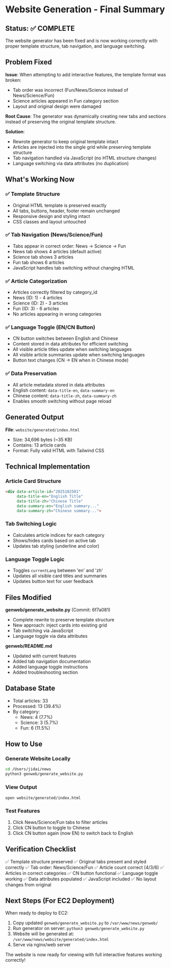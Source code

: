 # Website Generation - Final Summary

## Status: ✅ COMPLETE

The website generator has been fixed and is now working correctly with proper template structure, tab navigation, and language switching.

## Problem Fixed

**Issue**: When attempting to add interactive features, the template format was broken:
- Tab order was incorrect (Fun/News/Science instead of News/Science/Fun)
- Science articles appeared in Fun category section
- Layout and original design were damaged

**Root Cause**: The generator was dynamically creating new tabs and sections instead of preserving the original template structure.

**Solution**: 
- Rewrote generator to keep original template intact
- Articles are injected into the single grid while preserving template structure
- Tab navigation handled via JavaScript (no HTML structure changes)
- Language switching via data attributes (no duplication)

## What's Working Now

### ✅ Template Structure
- Original HTML template is preserved exactly
- All tabs, buttons, header, footer remain unchanged
- Responsive design and styling intact
- CSS classes and layout untouched

### ✅ Tab Navigation (News/Science/Fun)
- Tabs appear in correct order: News → Science → Fun
- News tab shows 4 articles (default active)
- Science tab shows 3 articles
- Fun tab shows 6 articles
- JavaScript handles tab switching without changing HTML

### ✅ Article Categorization
- Articles correctly filtered by category_id
- News (ID: 1) - 4 articles
- Science (ID: 2) - 3 articles  
- Fun (ID: 3) - 6 articles
- No articles appearing in wrong categories

### ✅ Language Toggle (EN/CN Button)
- CN button switches between English and Chinese
- Content stored in data attributes for efficient switching
- All visible article titles update when switching languages
- All visible article summaries update when switching languages
- Button text changes (CN → EN when in Chinese mode)

### ✅ Data Preservation
- All article metadata stored in data attributes
- English content: `data-title-en`, `data-summary-en`
- Chinese content: `data-title-zh`, `data-summary-zh`
- Enables smooth switching without page reload

## Generated Output

**File**: `website/generated/index.html`
- Size: 34,696 bytes (~35 KB)
- Contains: 13 article cards
- Format: Fully valid HTML with Tailwind CSS

## Technical Implementation

### Article Card Structure
```html
<div data-article-id="2025102501" 
     data-title-en="English Title"
     data-title-zh="Chinese Title"
     data-summary-en="English summary..."
     data-summary-zh="Chinese summary...">
```

### Tab Switching Logic
- Calculates article indices for each category
- Shows/hides cards based on active tab
- Updates tab styling (underline and color)

### Language Toggle Logic
- Toggles `currentLang` between 'en' and 'zh'
- Updates all visible card titles and summaries
- Updates button text for user feedback

## Files Modified

**genweb/generate_website.py** (Commit: 6f7a081)
- Complete rewrite to preserve template structure
- New approach: inject cards into existing grid
- Tab switching via JavaScript
- Language toggle via data attributes

**genweb/README.md**
- Updated with current features
- Added tab navigation documentation
- Added language toggle instructions
- Added troubleshooting section

## Database State

- Total articles: 33
- Processed: 13 (39.4%)
- By category:
  - News: 4 (7.7%)
  - Science: 3 (5.7%)
  - Fun: 6 (11.5%)

## How to Use

### Generate Website Locally
```bash
cd /Users/jidai/news
python3 genweb/generate_website.py
```

### View Output
```bash
open website/generated/index.html
```

### Test Features
1. Click News/Science/Fun tabs to filter articles
2. Click CN button to toggle to Chinese
3. Click CN button again (now EN) to switch back to English

## Verification Checklist

✅ Template structure preserved
✅ Original tabs present and styled correctly
✅ Tab order: News/Science/Fun
✅ Article count correct (4/3/6)
✅ Articles in correct categories
✅ CN button functional
✅ Language toggle working
✅ Data attributes populated
✅ JavaScript included
✅ No layout changes from original

## Next Steps (For EC2 Deployment)

When ready to deploy to EC2:

1. Copy updated `genweb/generate_website.py` to `/var/www/news/genweb/`
2. Run generator on server: `python3 genweb/generate_website.py`
3. Website will be generated at: `/var/www/news/website/generated/index.html`
4. Serve via nginx/web server

The website is now ready for viewing with full interactive features working correctly!
